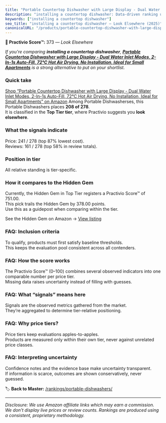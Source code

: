 ```yaml
---
title: "Portable Countertop Dishwasher with Large Display - Dual Water Inlet Modes, 2-In-1s Auto-Fill, 72℃ Hot Air Drying, No Installation, Ideal for Small Apartments"
description: "installing a countertop dishwasher: Data-driven ranking using the Practivio Score™. Positioned by quality, value, demand, findability, momentum."
keywords: ["installing a countertop dishwasher"]
seo_title: "installing a countertop dishwasher — Look Elsewhere (2025)"
canonicalURL: "/products/portable-countertop-dishwasher-with-large-display-dual-water-inlet-modes-2-in-1s-auto-fill-72C-hot-air-drying-no-installation-ideal-for-small-apartments-B0F5GZGLXV/"
---
```


**🚫 Practivio Score™:** 373 — _Look Elsewhere_


*If you're comparing **installing a countertop dishwasher**, **[Portable Countertop Dishwasher with Large Display - Dual Water Inlet Modes, 2-In-1s Auto-Fill, 72℃ Hot Air Drying, No Installation, Ideal for Small Apartments](https://www.amazon.com/dp/B0F5GZGLXV?tag=practivio-20)** is a strong alternative to put on your shortlist.*
### Quick take
[Shop “Portable Countertop Dishwasher with Large Display - Dual Water Inlet Modes, 2-In-1s Auto-Fill, 72℃ Hot Air Drying, No Installation, Ideal for Small Apartments” on Amazon](https://www.amazon.com/dp/B0F5GZGLXV?tag=practivio-20)
Among Portable Dishwasherses, this Portable Dishwashers places **208 of 278**.  
It is classified in the **Top Tier tier**, where Practivio suggests you **look elsewhere**.

### What the signals indicate
Price: 241 / 278 (top 87% lowest cost).  
Reviews: 161 / 278 (top 58% in review totals).  

### Position in tier
All relative standing is tier-specific.

### How it compares to the Hidden Gem
Currently, the Hidden Gem in Top Tier registers a Practivio Score™ of 751.00.  
This pick trails the Hidden Gem by 378.00 points.  
Use this as a guidepost when comparing within the tier.  

See the Hidden Gem on Amazon → [View listing](https://www.amazon.com/dp/B08N6WV3HX?tag=practivio-20)

### FAQ: Inclusion criteria
To qualify, products must first satisfy baseline thresholds.  
This keeps the evaluation pool consistent across all contenders.

### FAQ: How the score works
The Practivio Score™ (0–100) combines several observed indicators into one comparable number per price tier.  
Missing data raises uncertainty instead of filling with guesses.

### FAQ: What “signals” means here
Signals are the observed metrics gathered from the market.  
They’re aggregated to determine tier-relative positioning.

### FAQ: Why price tiers?
Price tiers keep evaluations apples-to-apples.  
Products are measured only within their own tier, never against unrelated price classes.

### FAQ: Interpreting uncertainty
Confidence notes and the evidence base make uncertainty transparent.  
If information is scarce, outcomes are shown conservatively, never guessed.


🏷️ **Back to Master:** [/rankings/portable-dishwashers/](/rankings/portable-dishwashers/)

---
_Disclosure: We use Amazon affiliate links which may earn a commission. We don’t display live prices or review counts. Rankings are produced using a consistent, proprietary methodology._
